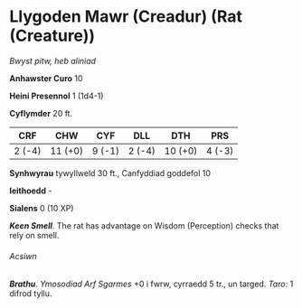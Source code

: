 # Llygoden Mawr (Creadur) (Rat (Creature))

*Bwyst pitw, heb aliniad*

**Anhawster Curo** 10

**Heini Presennol** 1 (1d4-1)

**Cyflymder** 20 ft.

| CRF    | CHW     | CYF    | DLL    | DTH     | PRS    |
|--------|---------|--------|--------|---------|--------|
| 2 (-4) | 11 (+0) | 9 (-1) | 2 (-4) | 10 (+0) | 4 (-3) |

**Synhwyrau** tywyllweld 30 ft., Canfyddiad goddefol 10

**Ieithoedd** -

**Sialens** 0 (10 XP)

***Keen Smell***. The rat has advantage on Wisdom (Perception) checks that rely on smell.

###### Acsiwn

***Brathu***. *Ymosodiad Arf Sgarmes* +0 i fwrw, cyrraedd 5 tr., un targed. *Taro:* 1 difrod tyllu.